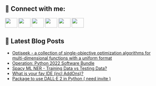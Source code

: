 ## 🔎 Connect with me:
[<img height="32" width="40" src="https://cdn.jsdelivr.net/npm/simple-icons@v5/icons/telegram.svg" />](https://t.me/bullbesh)
[<img height="32" width="40" src="https://cdn.jsdelivr.net/npm/simple-icons@v5/icons/vk.svg" />](https://vk.com/bullbesh)
[<img height="32" width="40" src="https://cdn.jsdelivr.net/npm/simple-icons@v5/icons/twitter.svg" />](https://twitter.com/bullbesh1)
[<img height="32" width="40" src="https://cdn.jsdelivr.net/npm/simple-icons@v5/icons/instagram.svg" />](https://www.instagram.com/bullbesh)
[<img height="32" width="40" src="https://cdn.jsdelivr.net/npm/simple-icons@v5/icons/reddit.svg" />](https://www.reddit.com/user/bullbesh)
[<img height="32" width="40" src="https://cdn.jsdelivr.net/npm/simple-icons@v5/icons/youtube.svg" />](https://www.youtube.com/channel/UCtfjRs6uzgq5mfm8S06WTcg)

## 📕 Latest Blog Posts
<!-- BLOG-POST-LIST:START -->
- [Optiseek - a collection of single-objective optimization algorithms for multi-dimensional functions with a uniform format](https://www.reddit.com/r/Python/comments/vw357z/optiseek_a_collection_of_singleobjective/)
- [Operation: Python 2022 Software Bundle](https://www.reddit.com/r/Python/comments/vw1ohj/operation_python_2022_software_bundle/)
- [Spacy ML NER - Training Data vs Testing Data?](https://www.reddit.com/r/Python/comments/vw1i92/spacy_ml_ner_training_data_vs_testing_data/)
- [What is your fav IDE &lpar;incl AddOns&rpar;?](https://www.reddit.com/r/Python/comments/vw0ftz/what_is_your_fav_ide_incl_addons/)
- [Package to use DALL·E 2 in Python &lpar; need invite &rpar;](https://www.reddit.com/r/Python/comments/vvzzl8/package_to_use_dalle_2_in_python_need_invite/)
<!-- BLOG-POST-LIST:END -->
